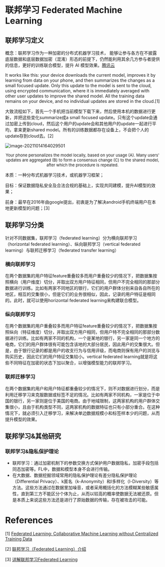 # 联邦学习 Federated Machine Learning

## 联邦学习定义

概念：联邦学习作为一种加密的分布式机器学习技术， 能够让参与各方在不披露底层数据和底层数据加密（混淆）形态的前提下，仍然能利用其余几方参与者提供的信息，更好的训练联合模型，提升 AI 模型效果。[腾讯云](https://cloud.tencent.com/product/fele/document)

It works like this: your device downloads the current model, improves it by learning from data on your phone, and then summarizes the changes as a small focused update. Only this update to the model is sent to the cloud, using encrypted communication, where it is immediately averaged with other user updates to improve the shared model. All the training data remains on your device, and no individual updates are stored in the cloud.[1]

大致流程如下，首先一个手机把当前模型下载下来，然后使用本机的数据进行更新，并把这些变化summarize成a small focused update。只有这个update会通过加密上传到cloud，然后这个用户的update会和其他用户的update一起进行平均，拿来更新shared model。所有的训练数据都存在设备上，不会把个人的update存到cloud去。[2]

![image-20211014164029501](../../LeetCode/pics/image-20211014164029501.png)

<center>
<font size=2>
    Your phone personalizes the model locally, based on your usage (A). Many users' updates are aggregated (B) to form a consensus change (C) to the shared model, after which the procedure is repeated.
</font>
</center>

本质：一种分布式机器学习技术，或机器学习框架；

目标：保证数据隐私安全及合法合规的基础上，实现共同建模，提升AI模型的效果；

前身：最早在2016年由google提出，初衷是为了解决android手机终端用户在本地更新模型的问题；[3]

## 联邦学习分类

针对不同数据集，联邦学习（federated learning）分为横向联邦学习（horizontal federated learning）、纵向联邦学习（vertical federated learning）与联邦迁移学习（federated transfer learning）

### 横向联邦学习

在两个数据集的用户特征feature重叠较多而用户重叠较少的情况下，把数据集按照横向（用户维度）切分，并取出双方用户特征相同，但用户不完全相同的那部分数据进行训练。比如有两家不同地区的银行，它们的用户群体分别来自各自所在的地区，相互的交集很小，但是它们的业务很相似，因此，记录的用户特征是相同的。此时，就可以使用horizontal federated learning来构建联合模型。

### 纵向联邦学习

在两个数据集的用户重叠较多而用户特征feature重叠较少的情况下，把数据集按照纵向（特征维度）切分，并取出双方用户相同，但用户特不完全相同的那部分数据进行训练。比如有两家不同的机构，一个是某地的银行，另一家是同一个地方的电商，它们的用户群体很有可能包含该地的大部分居民，因此用户的交集很大。但是，由于银行记录的都是用户的收支行为与信用评级，而电商则保有用户的浏览与购买历史，因此它们的用户特征交集较小。vertical federated learning就是将这些不同特征在加密的状态下加以聚合，以增强模型能力的联邦学习。

### 联邦迁移学习

在两个数据集的用户和用户特征都重叠较少的情况下，则不对数据进行划分，而是利用迁移学习来克服数据或标签不足的情况。比如有两家不同机构，一家是位于中国的银行，另一家则是位于美国的电商。由于地域限制，这两家机构的用户群体交集很小，且由于机构类型不同，这两家机构的数据特征也只有小部分重合。在这种情况下，就必须引入迁移学习，来解决单边数据规模小和标签样本少的问题，从而提升模型的效果。

## 联邦学习&其他研究

### 联邦学习&隐私保护理论

- 联邦学习：通过加密机制下的参数交换方式保护用户数据隐私，加密手段包括同态加密等。FL中，数据和模型本身不会进行传输。
- 在大数据、数据挖掘领域常用的隐私保护理论有差分隐私保护理论（Differential Privacy）、k匿名（k-Anonymity）和l多样化（l-Diversity）等方法。这些方法通过在数据里加噪音，或者采用概括化的方法模糊某些敏感属性，直到第三方不能区分个体为止，从而以较高的概率使数据无法被还原。但是本质上来说这些方法还是进行了原始数据的传输，存在被攻击的可能。

# References

[1] [Federated Learning: Collaborative Machine Learning without Centralized Training Data](https://ai.googleblog.com/2017/04/federated-learning-collaborative.html)

[2] [联邦学习（Federated Learning）介绍](https://blog.csdn.net/qq_33414271/article/details/105656091)

[3] [详解联邦学习Federated Learning](https://zhuanlan.zhihu.com/p/79284686)















